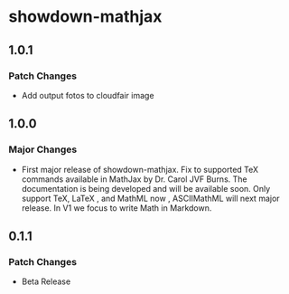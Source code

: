 # showdown-mathjax

## 1.0.1

### Patch Changes

- Add output fotos to cloudfair image

## 1.0.0

### Major Changes

- First major release of showdown-mathjax. Fix to supported TeX commands available in MathJax by Dr. Carol JVF Burns. The documentation is being developed and will be available soon. Only support TeX, LaTeX , and MathML now , ASCIIMathML will next major release. In V1 we focus to write Math in Markdown.

## 0.1.1

### Patch Changes

- Beta Release

